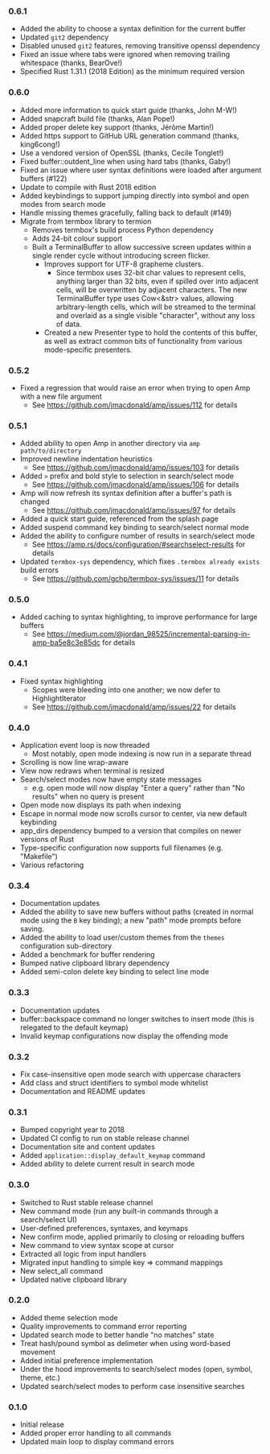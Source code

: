 ### 0.6.1

* Added the ability to choose a syntax definition for the current buffer
* Updated `git2` dependency
* Disabled unused `git2` features, removing transitive openssl dependency
* Fixed an issue where tabs were ignored when removing trailing whitespace (thanks, BearOve!)
* Specified Rust 1.31.1 (2018 Edition) as the minimum required version

### 0.6.0

* Added more information to quick start guide (thanks, John M-W!)
* Added snapcraft build file (thanks, Alan Pope!)
* Added proper delete key support (thanks, Jérôme Martin!)
* Added https support to GitHub URL generation command (thanks, king6cong!)
* Use a vendored version of OpenSSL (thanks, Cecile Tonglet!)
* Fixed buffer::outdent_line when using hard tabs (thanks, Gaby!)
* Fixed an issue where user syntax definitions were loaded after argument buffers (#122)
* Update to compile with Rust 2018 edition
* Added keybindings to support jumping directly into symbol and open modes from search mode
* Handle missing themes gracefully, falling back to default (#149)
* Migrate from termbox library to termion
  * Removes termbox's build process Python dependency
  * Adds 24-bit colour support
  * Built a TerminalBuffer to allow successive screen updates within a single
    render cycle without introducing screen flicker.
    * Improves support for UTF-8 grapheme clusters.
      * Since termbox uses 32-bit char values to represent cells, anything larger
        than 32 bits, even if spilled over into adjacent cells, will be overwritten
        by adjacent characters. The new TerminalBuffer type uses Cow<&str> values,
        allowing arbitrary-length cells, which will be streamed to the terminal
        and overlaid as a single visible "character", without any loss of data.
    * Created a new Presenter type to hold the contents of this buffer, as well
      as extract common bits of functionality from various mode-specific presenters.

### 0.5.2

* Fixed a regression that would raise an error when trying to open Amp with a
  new file argument
  * See https://github.com/jmacdonald/amp/issues/112 for details

### 0.5.1

* Added ability to open Amp in another directory via `amp path/to/directory`
* Improved newline indentation heuristics
  * See https://github.com/jmacdonald/amp/issues/103 for details
* Added `>` prefix and bold style to selection in search/select mode
  * See https://github.com/jmacdonald/amp/issues/106 for details
* Amp will now refresh its syntax definition after a buffer's path is changed
  * See https://github.com/jmacdonald/amp/issues/97 for details
* Added a quick start guide, referenced from the splash page
* Added suspend command key binding to search/select normal mode
* Added the ability to configure number of results in search/select mode
  * See https://amp.rs/docs/configuration/#searchselect-results for details
* Updated `termbox-sys` dependency, which fixes `.termbox already exists` build errors
  * See https://github.com/gchp/termbox-sys/issues/11 for details

### 0.5.0

* Added caching to syntax highlighting, to improve performance for large buffers
  * See https://medium.com/@jordan_98525/incremental-parsing-in-amp-ba5e8c3e85dc for details

### 0.4.1

* Fixed syntax highlighting
  * Scopes were bleeding into one another; we now defer to HighlightIterator
  * See https://github.com/jmacdonald/amp/issues/22 for details

### 0.4.0

* Application event loop is now threaded
  * Most notably, open mode indexing is now run in a separate thread
* Scrolling is now line wrap-aware
* View now redraws when terminal is resized
* Search/select modes now have empty state messages
  * e.g. open mode will now display "Enter a query" rather than "No results" when no query is present
* Open mode now displays its path when indexing
* Escape in normal mode now scrolls cursor to center, via new default keybinding
* app_dirs dependency bumped to a version that compiles on newer versions of Rust
* Type-specific configuration now supports full filenames (e.g. "Makefile")
* Various refactoring

### 0.3.4

* Documentation updates
* Added the ability to save new buffers without paths (created in normal mode
  using the `B` key binding); a new "path" mode prompts before saving.
* Added the ability to load user/custom themes from the `themes` configuration
  sub-directory
* Added a benchmark for buffer rendering
* Bumped native clipboard library dependency
* Added semi-colon delete key binding to select line mode

### 0.3.3

* Documentation updates
* buffer::backspace command no longer switches to insert mode
  (this is relegated to the default keymap)
* Invalid keymap configurations now display the offending mode

### 0.3.2

* Fix case-insensitive open mode search with uppercase characters
* Add class and struct identifiers to symbol mode whitelist
* Documentation and README updates

### 0.3.1

* Bumped copyright year to 2018
* Updated CI config to run on stable release channel
* Documentation site and content updates
* Added `application::display_default_keymap` command
* Added ability to delete current result in search mode

### 0.3.0

* Switched to Rust stable release channel
* New command mode (run any built-in commands through a search/select UI)
* User-defined preferences, syntaxes, and keymaps
* New confirm mode, applied primarily to closing or reloading buffers
* New command to view syntax scope at cursor
* Extracted all logic from input handlers
* Migrated input handling to simple key => command mappings
* New select_all command
* Updated native clipboard library


### 0.2.0

* Added theme selection mode
* Quality improvements to command error reporting
* Updated search mode to better handle "no matches" state
* Treat hash/pound symbol as delimeter when using word-based movement
* Added initial preference implementation
* Under the hood improvements to search/select modes (open, symbol, theme, etc.)
* Updated search/select modes to perform case insensitive searches

### 0.1.0

* Initial release
* Added proper error handling to all commands
* Updated main loop to display command errors
